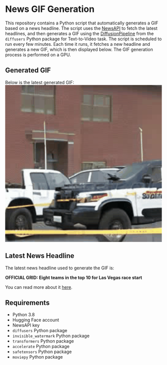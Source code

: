 # News GIF Generation
This repository contains a Python script that automatically generates a GIF based on a news headline. The script uses the [NewsAPI](https://newsapi.org/) to fetch the latest headlines, and then generates a GIF using the [DiffusionPipeline](https://github.com/huggingface/diffusers) from the `diffusers` Python package for Text-to-Video task.
The script is scheduled to run every few minutes. Each time it runs, it fetches a new headline and generates a new GIF, which is then displayed below. The GIF generation process is performed on a GPU.

## Generated GIF
Below is the latest generated GIF:
![Generated GIF](output.gif?raw=true&v=1700464121)

## Latest News Headline
The latest news headline used to generate the GIF is:

**OFFICIAL GRID: Eight teams in the top 10 for Las Vegas race start**

You can read more about it [here](https://www.formula1.com/en/latest/article.official-grid-eight-teams-in-the-top-10-for-las-vegas-race-start.35vm2h8CTCUaXH93ODFf3x.html).

## Requirements
- Python 3.8
- Hugging Face account
- NewsAPI key
- `diffusers` Python package
- `invisible_watermark` Python package
- `transformers` Python package
- `accelerate` Python package
- `safetensors` Python package
- `moviepy` Python package
